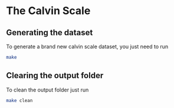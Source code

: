 # The Calvin Scale

## Generating the dataset
To generate a brand new calvin scale dataset, you just need to run

```bash
make
```

## Clearing the output folder
To clean the output folder just run

```bash
make clean
```
